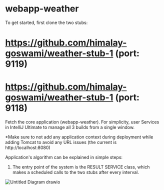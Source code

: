 # webapp-weather

To get started, first clone the two stubs: 

# https://github.com/himalay-goswami/weather-stub-1 (port: 9119)

# https://github.com/himalay-goswami/weather-stub-1 (port: 9118)

Fetch the core application (webapp-weather). For simplicity, user Services in IntelliJ Ultimate to manage all 3 builds from a single window.

*Make sure to not add any application context during deployment while adding Tomcat to avoid any URL issues (the current is http://localhost:8080)

Application's algorithm can be explained in simple steps:

1. The entry point of the system is the RESULT SERVICE class, which makes a scheduled calls to the two stubs after every interval.  



![Untitled Diagram drawio](https://user-images.githubusercontent.com/89119726/224597590-6e1807d6-22db-4633-935d-5e2c10915afb.png)

